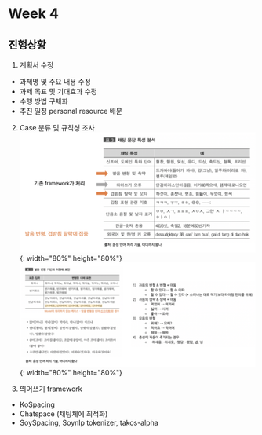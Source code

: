 # Week 4

## 진행상황

1. 계획서 수정
  - 과제명 및 주요 내용 수정
  - 과제 목표 및 기대효과 수정
  - 수행 방법 구체화
  - 추진 일정 personal resource 배분


2. Case 분류 및 규칙성 조사
  ![chat_text_feature](/assets/images/chat_text_feature.png){: width="80%" height="80%"}
  ![chat_text_feature_2](/assets/images/chat_text_feature_2.png){: width="80%" height="80%"}


3. 띄어쓰기 framework
  - KoSpacing
  - Chatspace (채팅체에 최적화)
  - SoySpacing, Soynlp tokenizer, takos-alpha
